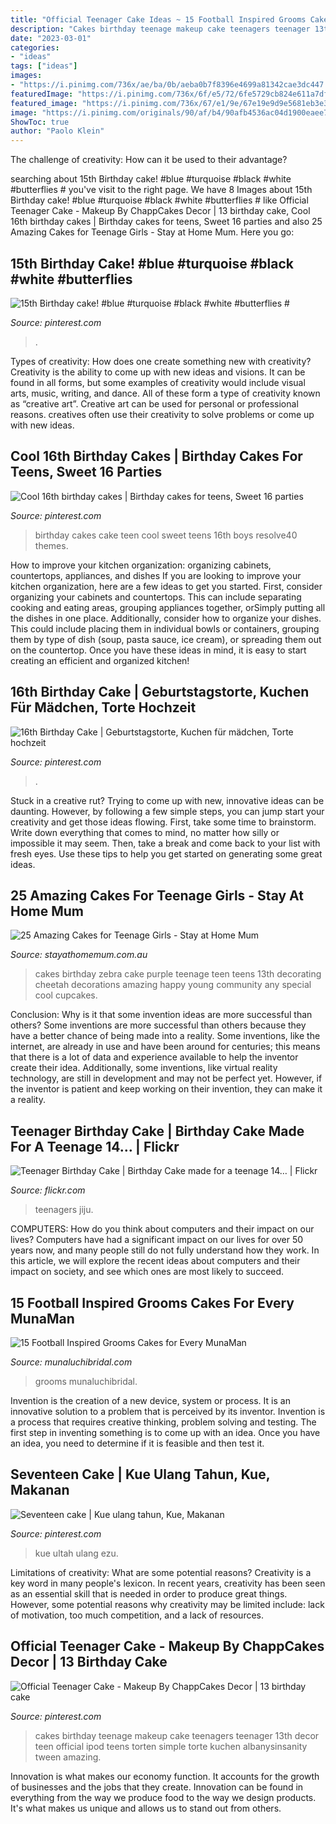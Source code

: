 ```yaml
---
title: "Official Teenager Cake Ideas ~ 15 Football Inspired Grooms Cakes For Every Munaman"
description: "Cakes birthday teenage makeup cake teenagers teenager 13th decor teen official ipod teens torten simple torte kuchen albanysinsanity tween amazing"
date: "2023-03-01"
categories:
- "ideas"
tags: ["ideas"]
images:
- "https://i.pinimg.com/736x/ae/ba/0b/aeba0b7f8396e4699a81342cae3dc447.jpg"
featuredImage: "https://i.pinimg.com/736x/6f/e5/72/6fe5729cb824e611a7dfb44051e89edc.jpg"
featured_image: "https://i.pinimg.com/736x/67/e1/9e/67e19e9d9e5681eb3e3f5fdba2d06960.jpg"
image: "https://i.pinimg.com/originals/90/af/b4/90afb4536ac04d1900eaee7709b8ed90.jpg"
ShowToc: true
author: "Paolo Klein"
---
```



The challenge of creativity: How can it be used to their advantage?
 

	

		
searching about 15th Birthday cake! #blue #turquoise #black #white #butterflies # you've visit to the right page. We have 8 Images about 15th Birthday cake! #blue #turquoise #black #white #butterflies # like Official Teenager Cake - Makeup By ChappCakes Decor | 13 birthday cake, Cool 16th birthday cakes | Birthday cakes for teens, Sweet 16 parties and also 25 Amazing Cakes for Teenage Girls - Stay at Home Mum. Here you go:
		
    
## 15th Birthday Cake! #blue #turquoise #black #white #butterflies #

<img loading=lazy src="https://i.pinimg.com/736x/b2/24/09/b224091d85f12d0938cd4a8d5941ec0e.jpg" onerror="this.onerror=null;this.src='https://tse2.mm.bing.net/th?id=OIP.5U9sc_ks50m-x7FQ3GoywwHaJ3&amp;pid=15.1';" alt="15th Birthday cake! #blue #turquoise #black #white #butterflies #">

_Source: pinterest.com_

>. 

	

Types of creativity: How does one create something new with creativity?
Creativity is the ability to come up with new ideas and visions. It can be found in all forms, but some examples of creativity would include visual arts, music, writing, and dance. All of these form a type of creativity known as “creative art”. Creative art can be used for personal or professional reasons. creatives often use their creativity to solve problems or come up with new ideas.

    
## Cool 16th Birthday Cakes | Birthday Cakes For Teens, Sweet 16 Parties

<img loading=lazy src="https://i.pinimg.com/originals/90/af/b4/90afb4536ac04d1900eaee7709b8ed90.jpg" onerror="this.onerror=null;this.src='https://tse3.mm.bing.net/th?id=OIP.R3dotUqoZHUYr0O9kEVsFQHaJ3&amp;pid=15.1';" alt="Cool 16th birthday cakes | Birthday cakes for teens, Sweet 16 parties">

_Source: pinterest.com_

>birthday cakes cake teen cool sweet teens 16th boys resolve40 themes. 

	

How to improve your kitchen organization: organizing cabinets, countertops, appliances, and dishes
If you are looking to improve your kitchen organization, here are a few ideas to get you started. First, consider organizing your cabinets and countertops. This can include separating cooking and eating areas, grouping appliances together, orSimply putting all the dishes in one place. Additionally, consider how to organize your dishes. This could include placing them in individual bowls or containers, grouping them by type of dish (soup, pasta sauce, ice cream), or spreading them out on the countertop. Once you have these ideas in mind, it is easy to start creating an efficient and organized kitchen!

    
## 16th Birthday Cake | Geburtstagstorte, Kuchen Für Mädchen, Torte Hochzeit

<img loading=lazy src="https://i.pinimg.com/736x/ae/ba/0b/aeba0b7f8396e4699a81342cae3dc447.jpg" onerror="this.onerror=null;this.src='https://tse2.mm.bing.net/th?id=OIP.sqOElo-fNLIOmnlJhvyZ9wHaNd&amp;pid=15.1';" alt="16th Birthday Cake | Geburtstagstorte, Kuchen für mädchen, Torte hochzeit">

_Source: pinterest.com_

>. 

	

Stuck in a creative rut? Trying to come up with new, innovative ideas can be daunting. However, by following a few simple steps, you can jump start your creativity and get those ideas flowing. First, take some time to brainstorm. Write down everything that comes to mind, no matter how silly or impossible it may seem. Then, take a break and come back to your list with fresh eyes. Use these tips to help you get started on generating some great ideas.

    
## 25 Amazing Cakes For Teenage Girls - Stay At Home Mum

<img loading=lazy src="https://www.stayathomemum.com.au/wp-content/uploads/2015/10/614.jpg" onerror="this.onerror=null;this.src='https://tse4.mm.bing.net/th?id=OIP.XXiSYMp64wRmqOeOZ6OL9wHaJ4&amp;pid=15.1';" alt="25 Amazing Cakes for Teenage Girls - Stay at Home Mum">

_Source: stayathomemum.com.au_

>cakes birthday zebra cake purple teenage teen teens 13th decorating cheetah decorations amazing happy young community any special cool cupcakes. 

	

Conclusion: Why is it that some invention ideas are more successful than others?
Some inventions are more successful than others because they have a better chance of being made into a reality. Some inventions, like the internet, are already in use and have been around for centuries; this means that there is a lot of data and experience available to help the inventor create their idea. Additionally, some inventions, like virtual reality technology, are still in development and may not be perfect yet. However, if the inventor is patient and keep working on their invention, they can make it a reality.

    
## Teenager Birthday Cake | Birthday Cake Made For A Teenage 14… | Flickr

<img loading=lazy src="https://c1.staticflickr.com/7/6025/6009223671_46e3022bdd_b.jpg" onerror="this.onerror=null;this.src='https://tse1.mm.bing.net/th?id=OIP.UpQ3HpeLXU_yf8rMxx1ktAHaNK&amp;pid=15.1';" alt="Teenager Birthday Cake | Birthday Cake made for a teenage 14… | Flickr">

_Source: flickr.com_

>teenagers jiju. 

	

COMPUTERS: How do you think about computers and their impact on our lives?
Computers have had a significant impact on our lives for over 50 years now, and many people still do not fully understand how they work. In this article, we will explore the recent ideas about computers and their impact on society, and see which ones are most likely to succeed.

    
## 15 Football Inspired Grooms Cakes For Every MunaMan

<img loading=lazy src="https://www.munaluchibridal.com/wp-content/uploads/2015/09/dallas_cowboys_grooms_cake.jpg" onerror="this.onerror=null;this.src='https://tse3.mm.bing.net/th?id=OIP.NSAP1OgtNRfMX5tcBYDxLQHaJ6&amp;pid=15.1';" alt="15 Football Inspired Grooms Cakes for Every MunaMan">

_Source: munaluchibridal.com_

>grooms munaluchibridal. 

	

Invention is the creation of a new device, system or process. It is an innovative solution to a problem that is perceived by its inventor. Invention is a process that requires creative thinking, problem solving and testing. The first step in inventing something is to come up with an idea. Once you have an idea, you need to determine if it is feasible and then test it.

    
## Seventeen Cake | Kue Ulang Tahun, Kue, Makanan

<img loading=lazy src="https://i.pinimg.com/736x/67/e1/9e/67e19e9d9e5681eb3e3f5fdba2d06960.jpg" onerror="this.onerror=null;this.src='https://tse1.mm.bing.net/th?id=OIP.ronMaUDwqG1iWJTMXyM4DgHaJ3&amp;pid=15.1';" alt="Seventeen cake | Kue ulang tahun, Kue, Makanan">

_Source: pinterest.com_

>kue ultah ulang ezu. 

	

Limitations of creativity: What are some potential reasons?
Creativity is a key word in many people's lexicon. In recent years, creativity has been seen as an essential skill that is needed in order to produce great things. However, some potential reasons why creativity may be limited include: lack of motivation, too much competition, and a lack of resources.

    
## Official Teenager Cake - Makeup By ChappCakes Decor | 13 Birthday Cake

<img loading=lazy src="https://i.pinimg.com/736x/6f/e5/72/6fe5729cb824e611a7dfb44051e89edc.jpg" onerror="this.onerror=null;this.src='https://tse2.mm.bing.net/th?id=OIP.uwQxiEau-eoVnlX9cpPUxAEKDq&amp;pid=15.1';" alt="Official Teenager Cake - Makeup By ChappCakes Decor | 13 birthday cake">

_Source: pinterest.com_

>cakes birthday teenage makeup cake teenagers teenager 13th decor teen official ipod teens torten simple torte kuchen albanysinsanity tween amazing. 

	

Innovation is what makes our economy function. It accounts for the growth of businesses and the jobs that they create. Innovation can be found in everything from the way we produce food to the way we design products. It's what makes us unique and allows us to stand out from others.


